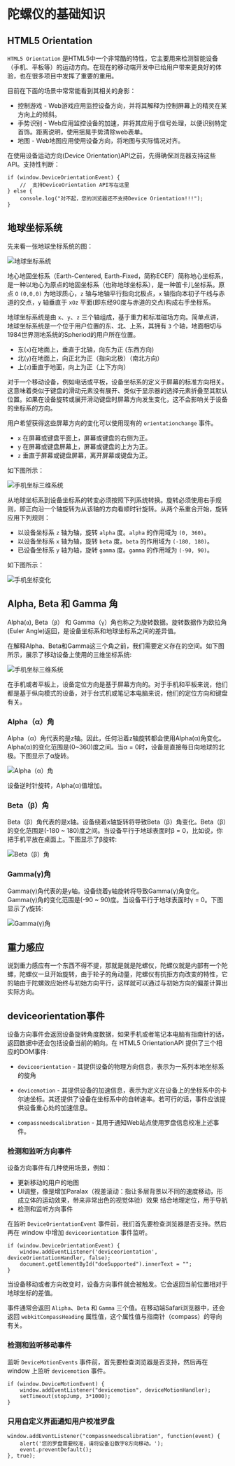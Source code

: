 # 陀螺仪的基础知识

## HTML5 Orientation
`HTML5 Orientation` 是HTML5中一个非常酷的特性，它主要用来检测智能设备（手机、平板等）的运动方向。在现在的移动端开发中已给用户带来更良好的体验，也在很多项目中发挥了重要的重用。

目前在下面的场景中常常能看到其相关的身影：

* 控制游戏 - Web游戏应用监控设备方向，并将其解释为控制屏幕上的精灵在某方向上的倾斜。
* 手势识别 - Web应用监控设备的加速，并将其应用于信号处理，以便识别特定首饰。距离说明，使用摇晃手势清除web表单。
* 地图 - Web地图应用使用设备方向，将地图与实际情况对齐。

在使用设备运动方向(Device Orientation)API之前，先得确保浏览器支持这些API。支持性判断：
```
if (window.DeviceOrientationEvent) {
    //  支持DeviceOrientation API写在这里
} else {
    console.log("对不起，您的浏览器还不支持Device Orientation!!!");
}
```


## 地球坐标系统
先来看一张地球坐标系统的图：

![地球坐标系统](./images/device/1.png)

地心地固坐标系（Earth-Centered, Earth-Fixed，简称ECEF）简称地心坐标系，是一种以地心为原点的地固坐标系（也称地球坐标系），是一种笛卡儿坐标系。原点 `O` `(0,0,0)` 为地球质心，`z` 轴与地轴平行指向北极点，`x` 轴指向本初子午线与赤道的交点，`y` 轴垂直于 `xOz` 平面(即东经90度与赤道的交点)构成右手坐标系。

地球坐标系统是由 `x`、`y`、`z` 三个轴组成，基于重力和标准磁场方向。简单点讲，地球坐标系统是一个位于用户位置的东、北、上系，其拥有 `3` 个轴，地面相切与1984世界测地系统的Spheriod的用户所在位置。

* 东(`x`)在地面上，垂直于北轴，向东为正 (东西方向)
* 北(`y`)在地面上，向正北为正（指向北极）（南北方向）
* 上(`z`)垂直于地面，向上为正（上下方向）

对于一个移动设备，例如电话或平板，设备坐标系的定义于屏幕的标准方向相关。这意味着类似于键盘的滑动元素没有展开、类似于显示器的选择元素折叠至其默认位置。如果在设备旋转或展开滑动键盘时屏幕方向发生变化，这不会影响关于设备的坐标系的方向。

用户希望获得这些屏幕方向的变化可以使用现有的 `orientationchange` 事件。

* `x` 在屏幕或键盘平面上，屏幕或键盘的右侧为正。
* `y` 在屏幕或键盘屏幕上，屏幕或键盘的上方为正。
* `z` 垂直于屏幕或键盘屏幕，离开屏幕或键盘为正。

如下图所示：

![手机坐标三维系统](./images/device/2.png)

从地球坐标系到设备坐标系的转变必须按照下列系统转换。旋转必须使用右手规则，即正向沿一个轴旋转为从该轴的方向看顺时针旋转。从两个系重合开始，旋转应用下列规则：

* 以设备坐标系 `z` 轴为轴，旋转 `alpha` 度。`alpha` 的作用域为 `(0, 360)`。
* 以设备坐标系 `x` 轴为轴，旋转 `beta` 度。`beta` 的作用域为 `(-180, 180)`。
* 已设备坐标系 `y` 轴为轴，旋转 `gamma` 度。`gamma` 的作用域为 `(-90, 90)`。

如下图所示：

![手机坐标变化](./images/device/3.png)


## Alpha, Beta 和 Gamma 角
Alpha(`α`), Beta（`β`） 和 Gamma（`γ`）角也称之为旋转数据。旋转数据作为欧拉角(Euler Angle)返回，是设备坐标系和地球坐标系之间的差异值。

在解释Alpha、Beta和Gamma这三个角之前，我们需要定义存在的空间。如下图所示，展示了移动设备上使用的三维坐标系统:

![手机坐标三维系统](./images/device/2.png)

在手机或者平板上，设备定位方向是基于屏幕方向的。对于手机和平板来说，他们都是基于纵向模式的设备，对于台式机或笔记本电脑来说，他们的定位方向和键盘有关。


### Alpha（α）角
Alpha（α）角代表的是z轴。因此，任何沿着z轴旋转都会使用Alpha(α)角变化。Alpha(α)的变化范围是(0~360)度之间。当α = 0时，设备是直接每日向地球的北极。下图显示了α旋转。

![Alpha（α）角](./images/device/4.png)

设备逆时针旋转，Alpha(α)值增加。


### Beta（β）角
Beta（β）角代表的是x轴。设备绕着x轴旋转将导致Beta（β）角变化。Beta（β）的变化范围是(-180 ~ 180)度之间。当设备平行于地球表面时β = 0，比如说，你把手机平放在桌面上。下图显示了β旋转:

![Beta（β）角](./images/device/5.png)


### Gamma(γ)角
Gamma(γ)角代表的是y轴。设备绕着y轴旋转将导致Gamma(γ)角变化。Gamma(γ)角的变化范围是(-90 ~ 90)度。当设备平行于地球表面时γ = 0。下图显示了γ旋转:

![Gamma(γ)角](./images/device/6.png)


## 重力感应
说到重力感应有一个东西不得不提，那就是就是陀螺仪，陀螺仪就是内部有一个陀螺，陀螺仪一旦开始旋转，由于轮子的角动量，陀螺仪有抗拒方向改变的特性，它的轴由于陀螺效应始终与初始方向平行，这样就可以通过与初始方向的偏差计算出实际方向。


## deviceorientation事件
设备方向事件会返回设备旋转角度数据，如果手机或者笔记本电脑有指南针的话，返回数据中还会包括设备当前的朝向。在 HTML5 OrientationAPI 提供了三个相应的DOM事件:

* `deviceorientation` - 其提供设备的物理方向信息，表示为一系列本地坐标系的旋角

* `devicemotion` - 其提供设备的加速信息，表示为定义在设备上的坐标系中的卡尔迪坐标。其还提供了设备在坐标系中的自转速率。若可行的话，事件应该提供设备重心处的加速信息。

* `compassneedscalibration` - 其用于通知Web站点使用罗盘信息校准上述事件。


### 检测和监听方向事件
设备方向事件有几种使用场景，例如：

* 更新移动的用户的地图
* UI调整，像是增加Paralax（视差滚动：指让多层背景以不同的速度移动，形成立体的运动效果，带来非常出色的视觉体验）效果
结合地理定位，用于导航
* 检测和监听方向事件

在监听 `DeviceOrientationEvent` 事件前，我们首先要检查浏览器是否支持。然后再在 window 中增加 `deviceorientation` 事件监听。
```
if (window.DeviceOrientationEvent) {
    window.addEventListener('deviceorientation', deviceOrientationHandler, false);
    document.getElementById("doeSupported").innerText = "";
}
```

当设备移动或者方向改变时，设备方向事件就会被触发。它会返回当前位置相对于地球坐标的差值。

事件通常会返回 `Alipha`、`Beta` 和 `Gamma` 三个值。在移动端Safari浏览器中，还会返回 `webkitCompassHeading` 属性值，这个属性值与指南针（compass）的导向有关。


### 检测和监听移动事件
监听 `DeviceMotionEvents` 事件前，首先要检查浏览器是否支持，然后再在 window 上监听 `devicemotion` 事件。
```
if (window.DeviceMotionEvent) {
    window.addEventListener("devicemotion", deviceMotionHandler);
    setTimeout(stopJump, 3*1000);
}
```


### 只用自定义界面通知用户校准罗盘
```
window.addEventListener("compassneedscalibration", function(event) {
    alert('您的罗盘需要校准，请将设备沿数字8方向移动。');
    event.preventDefault();
}, true);
```